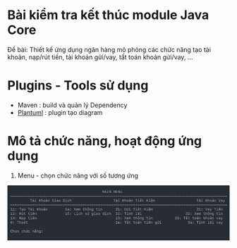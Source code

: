 # Bài kiểm tra kết thúc module Java Core
Đề bài: Thiết kế ứng dụng ngân hàng mô phỏng các chức năng tạo tài khoản, nạp/rút tiền, tài khoản gửi/vay, tất toán khoản gửi/vay, ...
# Plugins - Tools sử dụng
- Maven : build và quản lý Dependency
- [Plantuml](https://plantuml.com/) : plugin tạo diagram
# Mô tả chức năng, hoạt động ứng dụng
1. Menu  - chọn chức năng với số tương ứng

![menu](images/1.png)